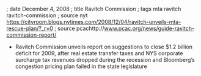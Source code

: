 ; date December 4, 2008
; title Ravitch Commission
; tags mta ravitch ravitch-commission
; source nyt https://cityroom.blogs.nytimes.com/2008/12/04/ravitch-unveils-mta-rescue-plan/?_r=0
; source pcachttp://www.pcac.org/news/guide-ravitch-commission-report/

- Ravitch Commission unveils report on suggestions to close $1.2 billion deficit for 2009, after real estate transfer taxes and NYS corporate surcharge tax revenues dropped during the recession and Bloomberg’s congestion pricing plan failed in the state legislature
